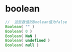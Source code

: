 # boolean

```js
//  这些数值的Boolean值为false
Boolean( "" )
Boolean( 0 )
Boolean( NaN )
Boolean( undefined )
Boolean( null )
```


